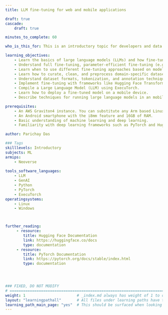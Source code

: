 ```yaml
---
title: LLM fine-tuning for web and mobile applications

draft: true
cascade:
    draft: true

minutes_to_complete: 60

who_is_this_for: This is an introductory topic for developers and data scientists new to fine-tuning large language models (LLMs) and looking to develop a fine-tuned LLM for web and mobile applications. 

learning_objectives: 
    - Learn the basics of large language models (LLMs) and how fine-tuning enhances model performance for specific use cases.
    - Understand full fine-tuning, parameter-efficient fine-tuning (e.g., LoRA, QLoRA, PEFT), and instruction-tuning.
    - Learn when to use different fine-tuning approaches based on model size, task complexity, and computational constraints.
    - Learn how to curate, clean, and preprocess domain-specific datasets for optimal fine-tuning.
    - Understand dataset formats, tokenization, and annotation techniques for improving model learning.
    - Implement fine-tuning with frameworks like Hugging Face Transformers and PyTorch.
    - Compile a Large Language Model (LLM) using ExecuTorch.
    - Learn how to deploy a fine-tuned model on a mobile device.
    - Describe techniques for running large language models in an mobile environment.

prerequisites:
    - An AWS Graviton4 instance. You can substitute any Arm based Linux computer. Refer to [Get started with Arm-based cloud instances](/learning-paths/servers-and-cloud-computing/csp/) for more information about cloud service providers offering Arm-based instances. 
    - An Android smartphone with the i8mm feature and 16GB of RAM.
    - Basic understanding of machine learning and deep learning. 
    - Familiarity with deep learning frameworks such as PyTorch and Hugging Face Transformers. 

author: Parichay Das

### Tags
skilllevels: Introductory
subjects: ML
armips:
    - Neoverse
    
tools_software_languages:
    - LLM
    - GenAI
    - Python
    - PyTorch
    - ExecuTorch
operatingsystems:
    - Linux
    - Windows



further_reading:
     - resource:
        title: Hugging Face Documentation
        link: https://huggingface.co/docs
        type: documentation
     - resource:
        title: PyTorch Documentation
        link: https://pytorch.org/docs/stable/index.html
        type: documentation
   



### FIXED, DO NOT MODIFY
# ================================================================================
weight: 1                       # _index.md always has weight of 1 to order correctly
layout: "learningpathall"       # All files under learning paths have this same wrapper
learning_path_main_page: "yes"  # This should be surfaced when looking for related content. Only set for _index.md of learning path content.
---
```

